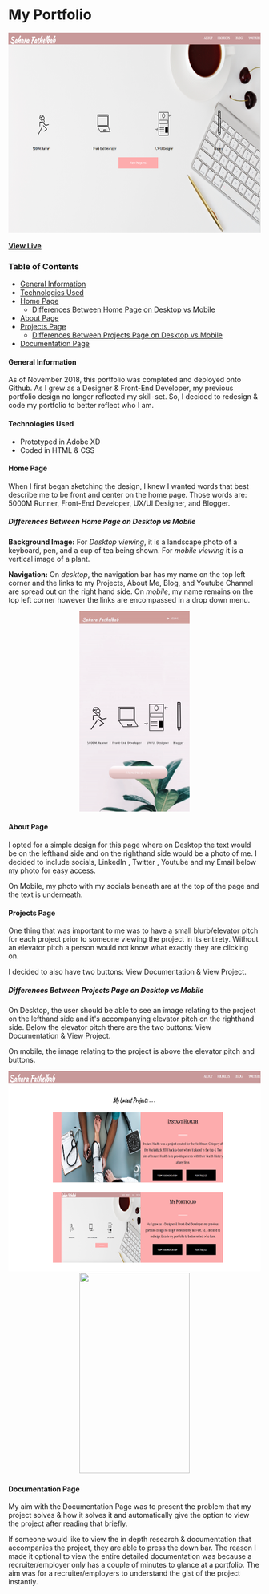 # My Portfolio
<p align="center">
  <img src="./documentation/Portfolio_Redesign/images/homepage_desktop.png" alt="drawing" height= "400" width="800"/>
</p>

**[View Live](https://saharafathelbab.github.io/portfolio/)**

### Table of Contents
* [General Information](#general-information)
* [Technologies Used](#technologies-used)
* [Home Page](#Home-Page)
  * [Differences Between Home Page on Desktop vs Mobile](#Differences-Between-Home-Page-on-Desktop-vs-Mobile)
* [About Page](#About-Page)
* [Projects Page](#Projects-Page)
  * [Differences Between Projects Page on Desktop vs Mobile](#Differences-Between-Projects-Page-on-Desktop-vs-Mobile)
* [Documentation Page](#Documentation-Page)

#### General Information

As of November 2018, this portfolio was completed and deployed onto Github. As I grew as a Designer & Front-End Developer,
my previous portfolio design no longer reflected my skill-set. So, I decided to redesign & code my portfolio to better
reflect who I am.

#### Technologies Used

* Prototyped in Adobe XD
* Coded in HTML & CSS

#### Home Page

When I first began sketching the design, I knew I wanted words that best describe me to be front and center on the home page.
Those words are: 5000M Runner, Front-End Developer, UX/UI Designer, and Blogger.

##### Differences Between Home Page on Desktop vs Mobile

<b>Background Image:</b> For <i>Desktop viewing</i>, it is a landscape photo of a keyboard, pen, and a cup of tea being shown.
For <i>mobile viewing</i> it is a vertical image of a plant. 

<b>Navigation:</b> On <i>desktop</i>, the navigation bar has my name on the top left corner and the links to
my Projects, About Me, Blog, and Youtube Channel are spread out on the right hand side. On <i>mobile</i>,
my name remains on the top left corner however the links are encompassed in a drop down menu.

<p align="center">
  <img src="./documentation/Portfolio_Redesign/images/portfoliomobile.gif" height= "400" width="220"/>
</p>

#### About Page

I opted for a simple design for this page where on Desktop the text would be on the lefthand side
and on the righthand side would be a photo of me. I decided to include socials, LinkedIn , Twitter ,
Youtube and my Email below my photo for easy access. 

On Mobile, my photo with my socials beneath are at the top of the page and the text is underneath.

#### Projects Page

One thing that was important to me was to have a small blurb/elevator pitch for each project prior
to someone viewing the project in its entirety. Without an elevator pitch a person would not know what
exactly they are clicking on. 

I decided to also have two buttons: View Documentation & View Project.

##### Differences Between Projects Page on Desktop vs Mobile

On Desktop, the user should be able to see an image relating to the project on the lefthand side
and it's accompanying elevator pitch on the righthand side. Below the elevator pitch there are the two buttons:
View Documentation & View Project. 

On mobile, the image relating to the project is above the elevator pitch and buttons.

<p align="center">
  <img src="./documentation/Portfolio_Redesign/images/projectspage_desktop.png" height= "400" width="800"/>
  <img src="./documentation/Portfolio_Redesign/images/projects_mobile.gif" height= "400" width="220"/>
</p>

#### Documentation Page

My aim with the Documentation Page was to present the problem that my project solves & how it solves it
and automatically give the option to view the project after reading that briefly. 

If someone would like to view the in depth research & documentation that accompanies the project,
they are able to press the down bar. The reason I made it optional to view the entire detailed documentation was
because a recruiter/employer only has a couple of minutes to glance at a portfolio. The aim was for a recruiter/employers
to understand the gist of the project instantly. 
